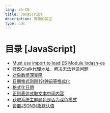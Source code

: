 ```yaml
---
lang: zh-CN  
title: JavaScript  
description: 页面的描述  
type: cds  
---
```



# 目录 [JavaScript]

[dir.start]: <>

- [Must use import to load ES Module lodash-es](MustUseImportToLoadESModuleLodash-es.md)  
- [修改Gitalk代理地址，解决无法登录问题](修改Gitalk代理地址解决无法登录问题.md)  
- [对象数组深克隆](对象数组深克隆.md)  
- [日期格式刚刚1分钟前等格式化](日期格式刚刚1分钟前等格式化.md)  
- [格式化日期](格式化日期.md)  
- [正则表达式取文本中间内容](正则表达式取文本中间内容.md)  
- [获取系统主题颜色是否为深色模式](获取系统主题颜色是否为暗黑模式.md)  
- [设置JSON对象默认值](设置JSON对象默认值.md)  

[dir.end]: <>

<AdsbyGoogle slot="7889564278" layout="in-article"/>

<Comment></Comment>
